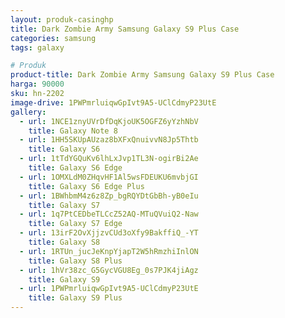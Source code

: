 ```yaml
---
layout: produk-casinghp
title: Dark Zombie Army Samsung Galaxy S9 Plus Case
categories: samsung
tags: galaxy

# Produk
product-title: Dark Zombie Army Samsung Galaxy S9 Plus Case
harga: 90000
sku: hn-2202
image-drive: 1PWPmrluiqwGpIvt9A5-UClCdmyP23UtE
gallery:
  - url: 1NCE1znyUVrDfDqKjoUK5OGFZ6yYzhNbV
    title: Galaxy Note 8
  - url: 1HH5SKUpAUzaz8bXFxQnuivvN8Jp5Thtb
    title: Galaxy S6
  - url: 1tTdYGQuKv6lhLxJvp1TL3N-ogirBi2Ae
    title: Galaxy S6 Edge
  - url: 1OMXLdM0ZHqvHF1Al5wsFDEUKU6mvbjGI
    title: Galaxy S6 Edge Plus
  - url: 1BWhbmM4z6z8Zp_bgRQYDtGbBh-yB0eIu
    title: Galaxy S7
  - url: 1q7PtCEDbeTLCcZ52AQ-MTuQVuiQ2-Naw
    title: Galaxy S7 Edge
  - url: 13irF2OvXjjzvCUd3oXfy9BakffiQ_-YT
    title: Galaxy S8
  - url: 1RTUn_jucJeKnpYjapT2W5hRmzhiInlON
    title: Galaxy S8 Plus
  - url: 1hVr38zc_G5GycVGU8Eg_0s7PJK4jiAgz
    title: Galaxy S9
  - url: 1PWPmrluiqwGpIvt9A5-UClCdmyP23UtE
    title: Galaxy S9 Plus
---
```

